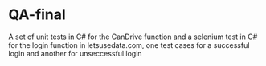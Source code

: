 # QA-final
 A set of unit tests in C# for the CanDrive function and a selenium test in C# for the login function in letsusedata.com, one test cases for a successful login and another for unseccessful login

